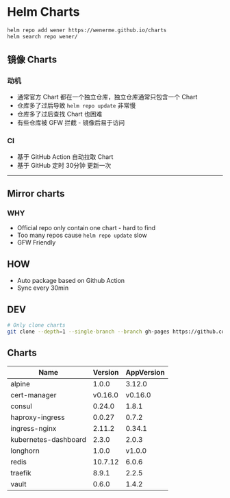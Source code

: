 # Helm Charts

```bash
helm repo add wener https://wenerme.github.io/charts
helm search repo wener/
```

## 镜像 Charts
### 动机
* 通常官方 Chart 都在一个独立仓库，独立仓库通常只包含一个 Chart
* 仓库多了过后导致 `helm repo update` 非常慢
* 仓库多了过后查找 Chart 也困难
* 有些仓库被 GFW 拦截 - 镜像后易于访问

### CI
* 基于 GitHub Action 自动拉取 Chart
* 基于 GitHub 定时 30分钟 更新一次

---

## Mirror charts
### WHY
* Official repo only contain one chart - hard to find
* Too many repos cause `helm repo update` slow
* GFW Friendly

## HOW
* Auto package based on Github Action
* Sync every 30min

## DEV

```bash
# Only clone charts
git clone --depth=1 --single-branch --branch gh-pages https://github.com/wenerme/charts charts
```

## Charts
Name | Version | AppVersion
-----|---------|-----------
alpine | 1.0.0 | 3.12.0
cert-manager | v0.16.0 | v0.16.0
consul | 0.24.0 | 1.8.1
haproxy-ingress | 0.0.27 | 0.7.2
ingress-nginx | 2.11.2 | 0.34.1
kubernetes-dashboard | 2.3.0 | 2.0.3
longhorn | 1.0.0 | v1.0.0
redis | 10.7.12 | 6.0.6
traefik | 8.9.1 | 2.2.5
vault | 0.6.0 | 1.4.2
